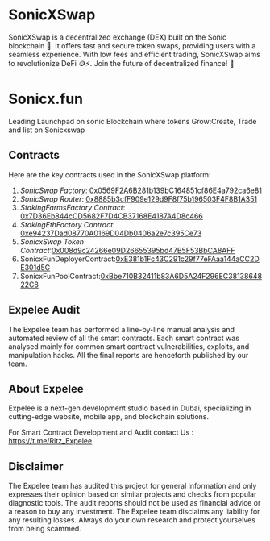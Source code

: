 # SonicXSwap

SonicXSwap is a decentralized exchange (DEX) built on the Sonic blockchain 🚀. It offers fast and secure token swaps, providing users with a seamless experience. With low fees and efficient trading, SonicXSwap aims to revolutionize DeFi 🪙⚡. Join the future of decentralized finance! 💎

# Sonicx.fun

Leading Launchpad on sonic Blockchain where tokens Grow:Create, Trade and list on Sonicxswap

## Contracts

Here are the key contracts used in the SonicXSwap platform:

1. _SonicSwap Factory_: [0x0569F2A6B281b139bC164851cf86E4a792ca6e81](https://sonicscan.org/address/0x0569F2A6B281b139bC164851cf86E4a792ca6e81)
2. _SonicSwap Router_: [0x8885b3cfF909e129d9F8f75b196503F4F8B1A351](https://sonicscan.org/address/0x8885b3cfF909e129d9F8f75b196503F4F8B1A351)
3. _StakingFarmsFactory Contract_: [0x7D36Eb844cCD5682F7D4CB37168E4187A4D8c466](https://sonicscan.org/address/0x7D36Eb844cCD5682F7D4CB37168E4187A4D8c466)
4. _StakingEthFactory Contract_: [0xe94237Dad08770A0169D04Db0406a2e7c395Ce73](https://sonicscan.org/address/0xe94237Dad08770A0169D04Db0406a2e7c395Ce73)
5. _SonicxSwap Token Contract_:[0x008d9c24266e09D26655395bd47B5F53BbCA8AFF](https://sonicscan.org/address/0x008d9c24266e09D26655395bd47B5F53BbCA8AFF)
6. SonicxFunDeployerContract:[0xE381b1Fc43C291c29f77eFAaa144aCC2DE301d5C](https://sonicscan.org/address/0xE381b1Fc43C291c29f77eFAaa144aCC2DE301d5C)
7. SonicxFunPoolContract:[0xBbe710B32411b83A6D5A24F296EC3813864822C8](https://sonicscan.org/address/0xBbe710B32411b83A6D5A24F296EC3813864822C8)

## Expelee Audit

The Expelee team has performed a line-by-line manual analysis and automated review of all the smart contracts. Each smart contract was analysed mainly for common smart contract vulnerabilities, exploits, and manipulation hacks. All the final reports are henceforth published by our team.

## About Expelee

Expelee is a next-gen development studio based in Dubai, specializing in cutting-edge website, mobile app, and blockchain solutions. 

For Smart Contract Development and Audit contact Us : https://t.me/Ritz_Expelee

## Disclaimer

The Expelee team has audited this project for general information and only expresses their opinion based on similar projects and checks from popular diagnostic tools. The audit reports should not be used as financial advice or a reason to buy any investment. The Expelee team disclaims any liability for any resulting losses. Always do your own research and protect yourselves from being scammed.

